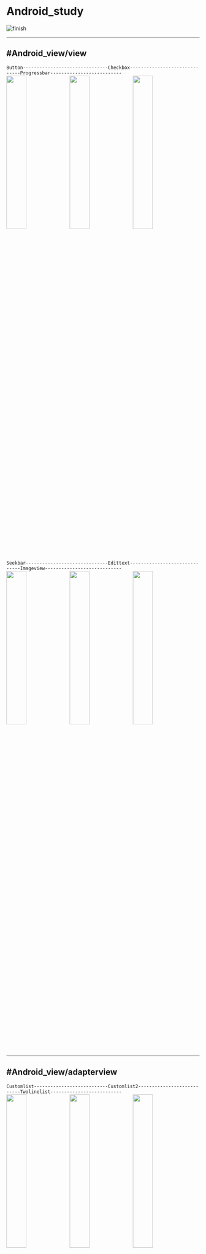 # Android_study
![finish](https://user-images.githubusercontent.com/38582562/50695280-964c8900-107f-11e9-96ee-1393c18b2bc7.png)
___
#Android_view/view
-
`Button-------------------------------Checkbox------------------------------Progressbar--------------------------`<br>
<img src="https://user-images.githubusercontent.com/38582562/50535932-63435a80-0b92-11e9-9138-a416568c2266.gif" width="32%">
<img src="https://user-images.githubusercontent.com/38582562/50535933-63dbf100-0b92-11e9-8eba-068c3925389d.gif" width="32%">
<img src="https://user-images.githubusercontent.com/38582562/50535934-63dbf100-0b92-11e9-98d1-3bb6b1c787aa.gif" width="32%">

`Seekbar------------------------------Edittext------------------------------Imageview----------------------------`<br>
<img src="https://user-images.githubusercontent.com/38582562/50535935-63dbf100-0b92-11e9-83f4-ed4f144a55b4.gif" width="32%">
<img src="https://user-images.githubusercontent.com/38582562/50535936-64748780-0b92-11e9-91ae-206b0159a39b.gif" width="32%">
<img src="https://user-images.githubusercontent.com/38582562/50535937-64748780-0b92-11e9-8f66-4492923318d4.gif" width="32%">

___
#Android_view/adapterview
-
`Customlist---------------------------Customlist2---------------------------Twolinelist--------------------------`<br>
<img src="https://user-images.githubusercontent.com/38582562/50557673-cbc53f80-0d2a-11e9-898e-ee4f443fe084.gif" width="32%">
<img src="https://user-images.githubusercontent.com/38582562/50557674-cd8f0300-0d2a-11e9-8a5a-c03d43e600b7.gif" width="32%">
<img src="https://user-images.githubusercontent.com/38582562/50557675-cd8f0300-0d2a-11e9-85de-dd89e318e6a4.gif" width="32%">

`Customadapter------------------------Spinner-------------------------------Viewpager----------------------------`<br>
<img src="https://user-images.githubusercontent.com/38582562/50557677-cd8f0300-0d2a-11e9-9292-b90be080336e.gif" width="32%">
<img src="https://user-images.githubusercontent.com/38582562/50557678-ce279980-0d2a-11e9-8f12-c0b6ad8f14cc.gif" width="32%">
<img src="https://user-images.githubusercontent.com/38582562/50557679-ce279980-0d2a-11e9-91e0-06a90747621e.gif" width="32%">

___
#Android_view/menu
-
`Optionmenu------------------Contextmenu-----------------Popupmenu--------------------Actionbar-------------------`<br>
<img src="https://user-images.githubusercontent.com/38582562/50581427-f59e7380-0e9c-11e9-8489-9f36b413d113.gif" width="24%">
<img src="https://user-images.githubusercontent.com/38582562/50581428-f6370a00-0e9c-11e9-8836-0146b468d644.gif" width="24%">
<img src="https://user-images.githubusercontent.com/38582562/50581430-f6cfa080-0e9c-11e9-8421-1aa44c104cd9.gif" width="24%">
<img src="https://user-images.githubusercontent.com/38582562/50581431-f6cfa080-0e9c-11e9-8d2e-f5d98bcbf4dc.gif" width="24%">

___
#Android_view/messaging
-
`Toast--------------------------------Dialog--------------------------------Notification-------------------------`<br>
<img src="https://user-images.githubusercontent.com/38582562/50695286-9a78a680-107f-11e9-89cc-067aa7c3d21e.gif" width="32%">
<img src="https://user-images.githubusercontent.com/38582562/50695287-9a78a680-107f-11e9-9237-0c31872f0127.gif" width="32%">
<img src="https://user-images.githubusercontent.com/38582562/50695288-9a78a680-107f-11e9-96d3-1226925d40c7.gif" width="32%">

`Pendingintent------------------------StyleNotification---------------------MessageNotification------------------`<br>
<img src="https://user-images.githubusercontent.com/38582562/50695289-9b113d00-107f-11e9-96b4-79f408547209.gif" width="32%">
<img src="https://user-images.githubusercontent.com/38582562/50695285-99e01000-107f-11e9-9329-3fa11b52e5ae.gif" width="32%">
<img src="https://user-images.githubusercontent.com/38582562/50695296-9cdb0080-107f-11e9-9500-74ce72b6958f.gif" width="32%">

___
#Android_back/permission and asynchronous
-
`Permission---------------------------Thread--------------------------------Handler_1----------------------------`<br>
<img src="https://user-images.githubusercontent.com/38582562/50869207-63dfba80-13f6-11e9-9659-0ef77baa3723.gif" width="32%">
<img src="https://user-images.githubusercontent.com/38582562/50869208-63dfba80-13f6-11e9-88f9-b2ae69ea4c0a.gif" width="32%">
<img src="https://user-images.githubusercontent.com/38582562/50869209-64785100-13f6-11e9-8a52-007f6f861d75.gif" width="32%">

`Handler_2----------------------------Asynctask-----------------------------RunOnUi------------------------------`<br>
<img src="https://user-images.githubusercontent.com/38582562/50869210-64785100-13f6-11e9-870c-c3dc8fc0074e.gif" width="32%">
<img src="https://user-images.githubusercontent.com/38582562/50869211-64785100-13f6-11e9-9769-0874a827bf7b.gif" width="32%">
<img src="https://user-images.githubusercontent.com/38582562/50869212-64785100-13f6-11e9-95cd-7b7f7527a352.gif" width="32%">
